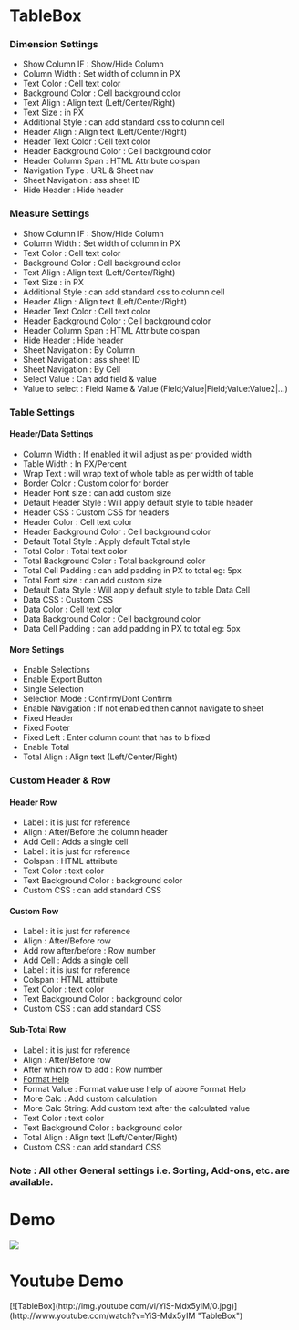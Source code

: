 # TableBox

<h3>
Dimension Settings
</h3>

<ul>
    <li>Show Column IF : Show/Hide Column</li>
	<li>Column Width : Set width of column in PX</li>
	<li>Text Color : Cell text color</li>
	<li>Background Color : Cell background color</li>
	<li>Text Align : Align text (Left/Center/Right)</li>
	<li>Text Size : in PX</li>
	<li>Additional Style : can add standard css to column cell</li>
    <li>Header Align : Align text (Left/Center/Right)</li>
	<li>Header Text Color : Cell text color</li>
	<li>Header Background Color : Cell background color</li>
	<li>Header Column Span : HTML Attribute colspan</li>
	<li>Navigation Type : URL & Sheet nav</li>
	<li>Sheet Navigation : ass sheet ID</li>
	<li>Hide Header : Hide header</li>
</ul>
	
	
<h3>
Measure Settings
</h3>
<ul>
	<li>Show Column IF : Show/Hide Column</li>
	<li>Column Width : Set width of column in PX</li>
	<li>Text Color : Cell text color</li>
	<li>Background Color : Cell background color</li>
	<li>Text Align : Align text (Left/Center/Right)</li>
	<li>Text Size : in PX</li>
	<li>Additional Style : can add standard css to column cell</li>
    <li>Header Align : Align text (Left/Center/Right)</li>
	<li>Header Text Color : Cell text color</li>
	<li>Header Background Color : Cell background color</li>
	<li>Header Column Span : HTML Attribute colspan</li>
	<li>Hide Header : Hide header</li>
	<li>Sheet Navigation : By Column</li>
	<li>Sheet Navigation : ass sheet ID</li>
	<li>Sheet Navigation : By Cell</li>
	<li>Select Value : Can add field & value</li>
	<li>Value to select : Field Name & Value (Field;Value|Field;Value:Value2|...)</li>
</ul>


<h3>
Table Settings
</h3>


<h4>
Header/Data Settings
</h4>


<ul>
   <li>Column Width : If enabled it will adjust as per provided width</li>
   <li>Table Width : In PX/Percent</li>
   <li>Wrap Text : will wrap text of whole table as per width of table</li>
   <li>Border Color : Custom color for border</li>
   <li>Header Font size : can add custom size</li>
   <li>Default Header Style : Will apply default style to table header</li>
   <li>Header CSS : Custom CSS for headers</li>
   <li>Header  Color : Cell text color</li>
   <li>Header Background Color : Cell background color</li>
   <li>Default Total Style : Apply default Total style</li>
   <li>Total Color : Total text color</li>
   <li>Total Background Color : Total background color</li>
   <li>Total Cell Padding : can add padding in PX to total eg: 5px</li>
   <li>Total Font size : can add custom size</li>
   <li>Default Data Style : Will apply default style to table Data Cell</li>
   <li>Data CSS : Custom CSS</li>
   <li>Data  Color : Cell text color</li>
   <li>Data Background Color : Cell background color</li>
   <li>Data Cell Padding : can add padding in PX to total eg: 5px</li>
</ul>


<h4>
More Settings
</h4>

<ul>
   <li>Enable Selections</li>
   <li>Enable Export Button</li>
   <li>Single Selection</li>
   <li>Selection Mode : Confirm/Dont Confirm</li>
   <li>Enable Navigation : If not enabled then cannot navigate to sheet</li>
   <li>Fixed Header</li>
   <li>Fixed Footer</li>
   <li>Fixed Left : Enter column count that has to b fixed</li>
   <li>Enable Total</li>
   <li>Total Align : Align text (Left/Center/Right)</li>
</ul>


<h3>
Custom Header & Row
</h3>

<h4>
Header Row
</h4>

<ul>
   <li>Label : it is just for reference</li>
   <li>Align : After/Before the column header</li>
   <li>Add Cell : Adds a single cell</li>
   <li>Label : it is just for reference</li>
   <li>Colspan : HTML attribute</li>
   <li>Text  Color : text color</li>
   <li>Text Background Color : background color</li>
   <li>Custom CSS : can add standard CSS</li>
</ul>


<h4>
Custom Row
</h4>

<ul>
   <li>Label : it is just for reference</li>
   <li>Align : After/Before row</li>
   <li>Add row after/before : Row number</li>
   <li>Add Cell : Adds a single cell</li>
   <li>Label : it is just for reference</li>
   <li>Colspan : HTML attribute</li>
   <li>Text  Color : text color</li>
   <li>Text Background Color : background color</li>
   <li>Custom CSS : can add standard CSS</li>
</ul>



<h4>
Sub-Total Row
</h4>

<ul>
   <li>Label : it is just for reference</li>
   <li>Align : After/Before row</li>
   <li>After which row to add : Row number</li>
   <li><a href="http://bl.ocks.org/zanarmstrong/05c1e95bf7aa16c4768e">Format Help</a></li>
   
   <li>Format Value : Format value use help of above Format Help</li>
   <li>More Calc : Add custom calculation</li>
   <li>More Calc String: Add custom text after the calculated value</li>
   
   <li>Text  Color : text color</li>
   <li>Text Background Color : background color</li>
   <li>Total Align : Align text (Left/Center/Right)</li>
   <li>Custom CSS : can add standard CSS</li>
</ul>

<h3>Note : All other General settings i.e. Sorting, Add-ons, etc. are available.</h3>

<h1>Demo</h1>
<img src="./">

<h1>Youtube Demo</h1>
[![TableBox](http://img.youtube.com/vi/YiS-Mdx5yIM/0.jpg)](http://www.youtube.com/watch?v=YiS-Mdx5yIM "TableBox")


